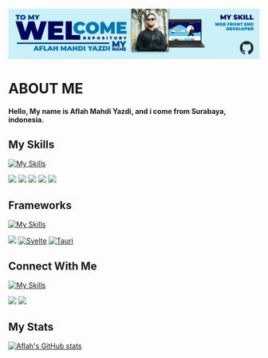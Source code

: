 ![MasYaaz](img/Heading.png)

# ABOUT ME

#### Hello, My name is Aflah Mahdi Yazdi, and i come from Surabaya, indonesia.

## My Skills

[![My Skills](https://skillicons.dev/icons?i=js,html,css,php)]()

[![](https://img.shields.io/badge/JavaScript-323330?style=for-the-badge&logo=javascript&logoColor=F7DF1E
)]()  [![](https://img.shields.io/badge/HTML5-E34F26?style=for-the-badge&logo=html5&logoColor=white)]()  [![](https://img.shields.io/badge/CSS3-1572B6?style=for-the-badge&logo=css3&logoColor=white)]() [![](https://img.shields.io/badge/php-%23777BB4.svg?style=for-the-badge&logo=php&logoColor=white)]() [![](https://img.shields.io/badge/Rust-%23777BB4?style=for-the-badge&logo=rust&logoColor=white)]()

## Frameworks

[![My Skills](https://skillicons.dev/icons?i=bootstrap,svelte)]()

[![](https://img.shields.io/badge/Bootstrap-563D7C?style=for-the-badge&logo=bootstrap&logoColor=white)]() [![Svelte](https://img.shields.io/badge/Svelte-%23f1413d.svg?style=for-the-badge&logo=bootstrap&logoColor=white)]() [![Tauri](https://img.shields.io/badge/Svelte-%23f1413d.svg?style=for-the-badge&logo=tauri&logoColor=yellow)]()

## Connect With Me

[![My Skills](https://skillicons.dev/icons?i=instagram,linkedin)]()

[![](https://img.shields.io/badge/Instagram-E4405F?style=for-the-badge&logo=instagram&logoColor=white)](https://www.instagram.com/mas_yazz22/) [![](https://img.shields.io/badge/LinkedIn-0077B5?style=for-the-badge&logo=linkedin&logoColor=white
)](https://www.linkedin.com/in/aflah-mahdi-yazdi-a69414355/) 


## My Stats

[![Aflah's GitHub stats](https://github-readme-stats.vercel.app/api?username=MasYaaz&show_icons=true&theme=dark)]()
<!--
**MasYaaz/MasYaaz** is a ✨ _special_ ✨ repository because its `README.md` (this file) appears on your GitHub profile.

Here are some ideas to get you started:

- 🔭 I’m currently working on ...
- 🌱 I’m currently learning ...
- 👯 I’m looking to collaborate on ...
- 🤔 I’m looking for help with ...
- 💬 Ask me about ...
- 📫 How to reach me: ...
- 😄 Pronouns: ...
- ⚡ Fun fact: ...
-->
